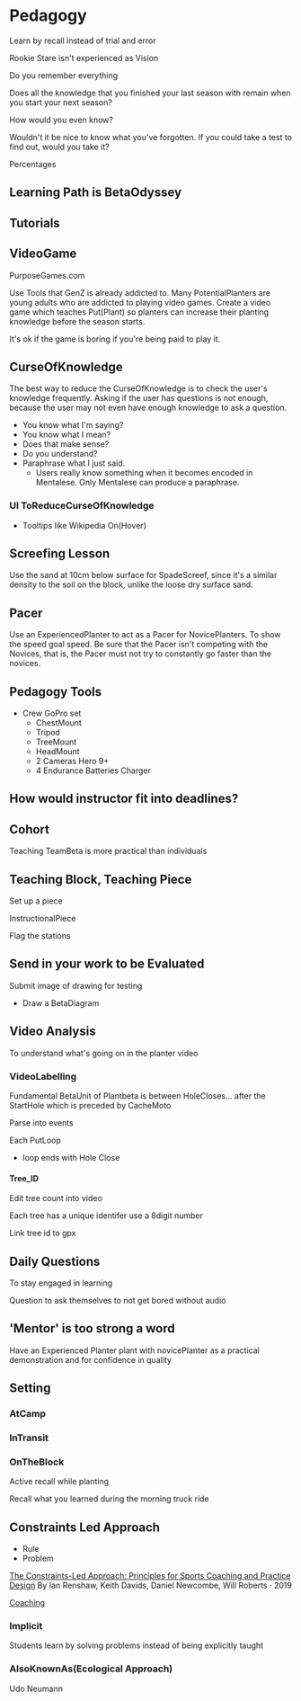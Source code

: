 # Pedagogy

Learn by recall instead of trial and error

Rookie Stare isn't experienced as Vision

Do you remember everything

Does all the knowledge that you finished your last season with remain when you start your next season?

How would you even know?

Wouldn't it be nice to know what you've forgotten. If you could take a test to find out, would you take it?

Percentages

## Learning Path is BetaOdyssey

## Tutorials

## VideoGame

PurposeGames.com

Use Tools that GenZ is already addicted to. Many PotentialPlanters are young adults who are addicted to playing video games. Create a video game which teaches Put(Plant) so planters can increase their planting knowledge before the season starts.

It's ok if the game is boring if you're being paid to play it.

## CurseOfKnowledge

The best way to reduce the CurseOfKnowledge is to check the user's knowledge frequently. Asking if the user has questions is not enough, because the user may not even have enough knowledge to ask a question.

- You know what I'm saying?
- You know what I mean?
- Does that make sense?
- Do you understand?
- Paraphrase what I just said.
    - Users really know something when it becomes encoded in Mentalese. Only Mentalese can produce a paraphrase.

### UI ToReduceCurseOfKnowledge

- Tooltips like Wikipedia On(Hover)

## Screefing Lesson

Use the sand at 10cm below surface for SpadeScreef, since it's a similar density to the soil on the block, unlike the loose dry surface sand.

## Pacer

Use an ExperiencedPlanter to act as a Pacer for NovicePlanters. To show the speed goal speed. Be sure that the Pacer isn't competing with the Novices, that is, the Pacer must not try to constantly go faster than the novices.

## Pedagogy Tools

- Crew GoPro set
    - ChestMount
    - Tripod
    - TreeMount
    - HeadMount
    - 2 Cameras Hero 9+
    - 4 Endurance Batteries Charger

## How would instructor fit into deadlines?

## Cohort

Teaching TeamBeta is more practical than individuals

## Teaching Block, Teaching Piece

Set up a piece

InstructionalPiece

Flag the stations

## Send in your work to be Evaluated

Submit image of drawing for testing

- Draw a BetaDiagram

## Video Analysis

To understand what's going on in the planter video

### VideoLabelling

Fundamental BetaUnit of Plantbeta is between HoleCloses... after the StartHole which is preceded by CacheMoto

Parse into events

Each PutLoop

- loop ends with Hole Close

#### Tree_ID

Edit tree count into video

Each tree has a unique identifer use a 8digit number

Link tree id to gpx

## Daily Questions

To stay engaged in learning

Question to ask themselves to not get bored without audio

## 'Mentor' is too strong a word

Have an Experienced Planter plant with novicePlanter as a practical demonstration and for confidence in quality

## Setting

### AtCamp

### InTransit

### OnTheBlock

Active recall while planting

Recall what you learned during the morning truck ride

## Constraints Led Approach

- Rule
- Problem

[The Constraints-Led Approach: Principles for Sports Coaching and Practice Design](https://www.google.ca/books/edition/The_Constraints_Led_Approach/PceHDwAAQBAJ?hl=en&gbpv=0)
By Ian Renshaw, Keith Davids, Daniel Newcombe, Will Roberts · 2019

[Coaching](https://drowningintheshallow.wordpress.com/2016/03/14/what-is-a-constraints-led-approach/?utm_content=link10&utm_campaign=articles_id_0&utm_medium=articles_post&utm_source=%5Bsite%5D)

### Implicit

Students learn by solving problems instead of being explicitly taught

### AlsoKnownAs(Ecological Approach)

Udo Neumann